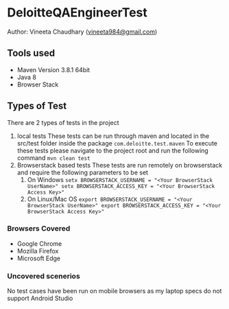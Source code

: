 # DeloitteQAEngineerTest
Author: Vineeta Chaudhary (vineeta984@gmail.com)
## Tools used
* Maven Version 3.8.1 64bit
* Java 8
* Browser Stack

## Types of Test
There are 2 types of tests in the project
1. local tests 
   These tests can be run through maven and located in the src/test folder inside the package `com.deloitte.test.maven`
   To execute these tests please navigate to the project root and run the following command
   `mvn clean test`
2. Browserstack based tests
    These tests are run remotely on browserstack and require the following parameters to be set
   1. On Windows
      `
      setx BROWSERSTACK_USERNAME = "<Your BrowserStack UserName>"
      setx BROWSERSTACK_ACCESS_KEY = "<Your BrowserStack Access Key>"
      `
   2. On Linux/Mac OS
      `
      export BROWSERSTACK_USERNAME = "<Your BrowserStack UserName>"
      export BROWSERSTACK_ACCESS_KEY = "<Your BrowserStack Access Key>"
      `  

### Browsers Covered
* Google Chrome
* Mozilla Firefox
* Microsoft Edge

### Uncovered scenerios
No test cases have been run on mobile browsers as my laptop specs do not support Android Studio
